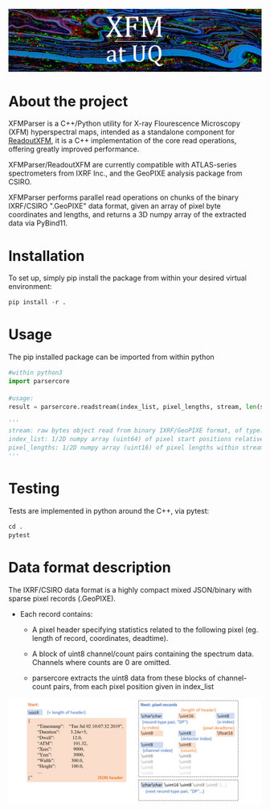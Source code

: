 <p align="left">
  <img src="./docs/IMG/header.png" alt="Spectrum" width="1024">
  <br />
</p>

# About the project

XFMParser is a C++/Python utility for X-ray Flourescence Microscopy (XFM) hyperspectral maps, intended as a standalone component for [ReadoutXFM](https://github.com/lachlanc61/ReadoutXFM), it is a C++ implementation of the core read operations, offering greatly improved performance. 

XFMParser/ReadoutXFM are currently compatible with ATLAS-series spectrometers from IXRF Inc., and the GeoPIXE analysis package from CSIRO. 

XFMParser performs parallel read operations on chunks of the binary IXRF/CSIRO ".GeoPIXE" data format, given an array of pixel byte coordinates and lengths, and returns a 3D numpy array of the extracted data via PyBind11. 


# Installation

To set up, simply pip install the package from within your desired virtual environment:

```py
pip install -r .
```


# Usage

The pip installed package can be imported from within python

```py
#within python3
import parsercore

#usage:
result = parsercore.readstream(index_list, pixel_lengths, stream, len(stream) )

```

```py
'''
stream: raw bytes object read from binary IXRF/GeoPIXE format, of type: bytes, length: (len(stream))
index_list: 1/2D numpy array (uint64) of pixel start positions relative to beginning of stream
pixel_lengths: 1/2D numpy array (uint16) of pixel lengths within stream
'''
```


# Testing
Tests are implemented in python around the C++, via pytest:

```py
cd .
pytest
```

# Data format description

The IXRF/CSIRO data format is a highly compact mixed JSON/binary with sparse pixel records (.GeoPIXE).

- Each record contains: 
    - A pixel header specifying statistics related to the following pixel (eg. length of record, coordinates, deadtime).

    - A block of uint8 channel/count pairs containing the spectrum data. Channels where counts are 0 are omitted.  

    - parsercore extracts the uint8 data from these blocks of channel-count pairs, from each pixel position given in index_list

<p align="left">
  <img src="./docs/IMG/fileformat4.png" alt="Spectrum" width="1024">
  <br />
</p>

